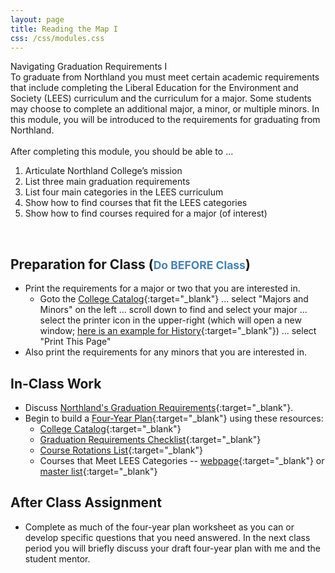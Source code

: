 ```yaml
---
layout: page
title: Reading the Map I
css: /css/modules.css
---
```


<div class="panel-group">
  <div class="panel panel-primary">
    <div class="panel-heading">Navigating Graduation Requirements I</div>
    <div class="panel-body">To graduate from Northland you must meet certain academic requirements that include completing the Liberal Education for the Environment and Society (LEES) curriculum and the curriculum for a major. Some students may choose to complete an additional major, a minor, or multiple minors. In this module, you will be introduced to the requirements for graduating from Northland.
<br><br>
After completing this module, you should be able to ...
<ol>
  <li>Articulate Northland College’s mission</li>
  <li>List three main graduation requirements</li>
  <li>List four main categories in the LEES curriculum</li>
  <li>Show how to find courses that fit the LEES categories</li>
  <li>Show how to find courses required for a major (of interest)</li>
</ol>
    </div>
  </div>
</div>

&nbsp;

## Preparation for Class (<span style="font-size:smaller; color:SteelBlue;">Do BEFORE Class</span>)

* Print the requirements for a major or two that you are interested in.
    * Goto the [College Catalog](http://catalog.northland.edu/){:target="_blank"} ... select "Majors and Minors" on the left ... scroll down to find and select your major ... select the printer icon in the upper-right (which will open a new window; [here is an example for History](http://catalog.northland.edu/preview_program.php?catoid=21&poid=1684&print){:target="_blank"}) ... select "Print This Page"
* Also print the requirements for any minors that you are interested in.

## In-Class Work

* Discuss [Northland's Graduation Requirements](https://docs.google.com/presentation/d/1E2YLedjnlgkPj49P8IdWdOvuw8gq3nRaM5OO9I-wutk/edit?usp=sharing){:target="_blank"}.
* Begin to build a [Four-Year Plan](https://docs.google.com/spreadsheets/d/1_rdl3OCltNrI3EwALsRCvBLAhsQflNVx/edit?usp=sharing&ouid=107081804861686762583&rtpof=true&sd=true){:target="_blank"} using these resources:
    * [College Catalog](http://catalog.northland.edu/){:target="_blank"}
    * [Graduation Requirements Checklist](https://drive.google.com/file/d/12kaIg4_m-SCiefAxFxzSz0DyWq31k9KX/view?usp=sharing){:target="_blank"}
    * [Course Rotations List](https://my.northland.edu/academics/#rotations){:target="_blank"}
    * Courses that Meet LEES Categories -- [webpage](http://catalog.northland.edu/preview_program.php?catoid=21&poid=1653){:target="_blank"} or [master list](https://my.northland.edu/wp-content/uploads/sites/2/2021/04/LEES-for-AY-2021-ALL.pdf){:target="_blank"}

## After Class Assignment

* Complete as much of the four-year plan worksheet as you can or develop specific questions that you need answered. In the next class period you will briefly discuss your draft four-year plan with me and the student mentor.
